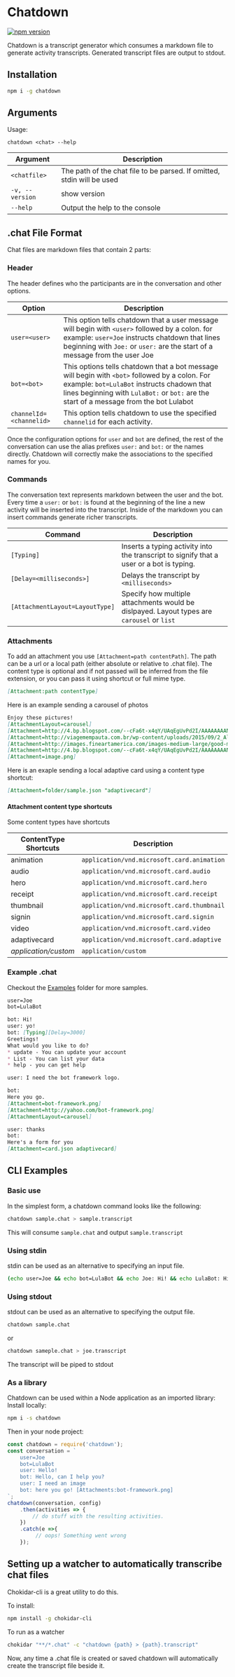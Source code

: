 # Chatdown

[![npm version](https://badge.fury.io/js/chatdown.svg)](https://badge.fury.io/js/chatdown)

Chatdown is a transcript generator which consumes a markdown file to generate activity transcripts. Generated transcript files are output to stdout.

## Installation
```bash
npm i -g chatdown
```

## Arguments
Usage:
```
chatdown <chat> --help
```

| Argument| Description|
|-------------| ------------------------- |
| `<chatfile>` | The path of the chat file to be parsed. If omitted, stdin will be used |
| `-v, --version` | show version |
| `--help`    | Output the help to the console|

## .chat File Format
Chat files are markdown files that contain 2 parts:

### Header
The header defines who the participants are in the conversation and other options.

|Option               |Description|
|---------------------|------------------------------|
|`user=<user>` |This option tells chatdown that a user message will begin with `<user>` followed by a colon. for example: `user=Joe` instructs chatdown that lines beginning with `Joe:` or `user:` are the start of a message from the user Joe|
|`bot=<bot>` | This options tells chatdown that a bot message will begin with `<bot>` followed by a colon.  For example: `bot=LulaBot` instructs chadown that lines beginning with `LulaBot:` or `bot:` are the start of a message from the bot Lulabot |
| `channelId=<channelid>`| This option tells chatdown to use the specified `channelid` for each activity.|

Once the configuration options for `user` and `bot` are defined, the rest of the conversation can use the alias prefixes `user:` and `bot:` or the names directly.  Chatdown will correctly make the associations to the specified names for you.

### Commands
The conversation text represents markdown between the user and the bot.  Every time a `user:` or `bot:`  is found at the beginning of the line a new activity will be inserted into the transcript.  Inside of the markdown you can insert commands generate richer transcripts.

| Command        | Description                                                |
| --------------- | ------------------------------------------------------------ |
|`[Typing]` | Inserts a typing activity into the transcript to signify that a user or a bot is typing. |
|`[Delay=<milliseconds>]` | Delays the transcript by `<milliseconds>` |
|`[AttachmentLayout=LayoutType]`| Specify how multiple attachments would be dislpayed. Layout types are `carousel` or `list`|

### Attachments
To add an attachment you use `[Attachment=path contentPath]`.  The path can be a url or a local path (either absolute or relative to .chat file).  The content type is optional and if not passed will be inferred from the file extension, or you can pass it using shortcut or full mime type.

```markdown
[Attachment:path contentType]
```

Here is an example sending a carousel of photos
```markdown
Enjoy these pictures!
[AttachmentLayout=carousel]
[Attachment=http://4.bp.blogspot.com/--cFa6t-x4qY/UAqEgUvPd2I/AAAAAAAANIg/pMLE080Zjh4/s1600/turtle.jpg]
[Attachment=http://viagemempauta.com.br/wp-content/uploads/2015/09/2_All-Angle-By-Andreza-dos-Santos_FTS_2914-344-620x415.jpg]
[Attachment=http://images.fineartamerica.com/images-medium-large/good-morning-turtles-freund-gloria.jpg]
[Attachment=http://4.bp.blogspot.com/--cFa6t-x4qY/UAqEgUvPd2I/AAAAAAAANIg/pMLE080Zjh4/s1600/turtle.jpg]
[Attachment=image.png]
```

Here is an exaple sending a local adaptive card using a content type shortcut:
```markdown
[Attachment=folder/sample.json "adaptivecard"]
```

#### Attachment content type shortcuts
Some content types have shortcuts

| ContentType Shortcuts | Description                                |
| ----------------------|--------------------------------------------|
| animation             | `application/vnd.microsoft.card.animation` |
| audio                 | `application/vnd.microsoft.card.audio`     |
| hero                  | `application/vnd.microsoft.card.hero`      |
| receipt               | `application/vnd.microsoft.card.receipt`   |
| thumbnail             | `application/vnd.microsoft.card.thumbnail` |
| signin                | `application/vnd.microsoft.card.signin`    |
| video                 | `application/vnd.microsoft.card.video`     |
| adaptivecard          | `application/vnd.microsoft.card.adaptive`  |
| *application/custom*  | `application/custom`                       |

### Example .chat
Checkout the [Examples](.\Examples) folder for more samples.

```markdown
user=Joe
bot=LulaBot

bot: Hi!
user: yo!
bot: [Typing][Delay=3000]
Greetings!
What would you like to do?
* update - You can update your account
* List - You can list your data
* help - you can get help

user: I need the bot framework logo.

bot:
Here you go.
[Attachment=bot-framework.png]
[Attachment=http://yahoo.com/bot-framework.png]
[AttachmentLayout=carousel]

user: thanks
bot:
Here's a form for you
[Attachment=card.json adaptivecard]

```

## CLI Examples

### Basic use
In the simplest form, a chatdown command looks like the following:
```bash
chatdown sample.chat > sample.transcript
```
This will consume `sample.chat` and output `sample.transcript`

### Using stdin
stdin can be used as an alternative to specifying an input file.
```bash
(echo user=Joe && echo bot=LulaBot && echo Joe: Hi! && echo LulaBot: Hi there!) | chatdown > sample.transcript
```

### Using stdout
stdout can be used as an alternative to specifying the output file.
```bash
chatdown sample.chat
```
or 
```bash
chatdown sameple.chat > joe.transcript
```
The transcript will be piped to stdout

### As a library
Chatdown can be used within a Node application as an imported library:
Install locally:
```bash
npm i -s chatdown
```
Then in your node project:
```js
const chatdown = require('chatdown');
const conversation = `
    user=Joe
    bot=LulaBot
    user: Hello!
    bot: Hello, can I help you?
    user: I need an image
    bot: here you go! [Attachments:bot-framework.png]
`;
chatdown(conversation, config)
    .then(activities => {
        // do stuff with the resulting activities.
    })
    .catch(e =>{
         // oops! Something went wrong
    });
```

## Setting up a watcher to automatically transcribe chat files
Chokidar-cli is a great utility to do this.

To install:
```bash
npm install -g chokidar-cli
```

To run as a watcher
```bash
chokidar "**/*.chat" -c "chatdown {path} > {path}.transcript"
```

Now, any time a .chat file is created or saved chatdown will automatically create the transcript file beside it.

